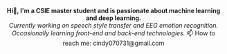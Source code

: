 <p align="center">
  <b>Hi👋, I'm a CSIE master student and is passionate about machine learning and deep learning.</b>  </br>
  <em>Currently working on speech style transfer and EEG emotion recognition.</em>  </br>
  <em>Occasionally learning front-end and back-end technologies.</em>
  📫 How to reach me: cindy070731@gmail.com
</p>

<!--
**fish0131/fish0131** is a ✨ _special_ ✨ repository because its `README.md` (this file) appears on your GitHub profile.

Here are some ideas to get you started:

- 🔭 I’m currently working on ...
- 🌱 I’m currently learning ...
- 👯 I’m looking to collaborate on ...
- 🤔 I’m looking for help with ...
- 💬 Ask me about ...
- 📫 How to reach me: ...
- 😄 Pronouns: ...
- ⚡ Fun fact: ...
-->

